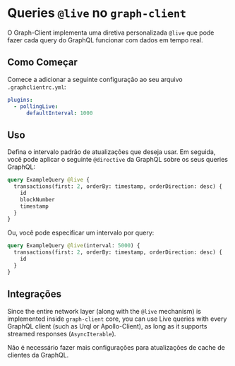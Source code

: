# Queries `@live` no `graph-client`

O Graph-Client implementa uma diretiva personalizada `@live` que pode fazer cada query do GraphQL funcionar com dados em tempo real.

## Como Começar

Comece a adicionar a seguinte configuração ao seu arquivo `.graphclientrc.yml`:

```yaml
plugins:
  - pollingLive:
      defaultInterval: 1000
```

## Uso

Defina o intervalo padrão de atualizações que deseja usar. Em seguida, você pode aplicar o seguinte `@directive` da GraphQL sobre os seus queries GraphQL:

```graphql
query ExampleQuery @live {
  transactions(first: 2, orderBy: timestamp, orderDirection: desc) {
    id
    blockNumber
    timestamp
  }
}
```

Ou, você pode especificar um intervalo por query:

```graphql
query ExampleQuery @live(interval: 5000) {
  transactions(first: 2, orderBy: timestamp, orderDirection: desc) {
    id
  }
}
```

## Integrações

Since the entire network layer (along with the `@live` mechanism) is implemented inside `graph-client` core, you can use Live queries with every GraphQL client (such as Urql or Apollo-Client), as long as it supports streamed responses (`AsyncIterable`).

Não é necessário fazer mais configurações para atualizações de cache de clientes da GraphQL.
